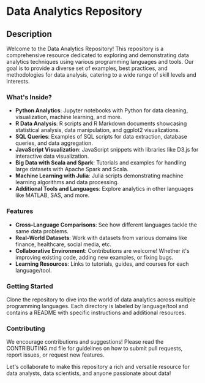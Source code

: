 # Data Analytics Repository

## Description
Welcome to the Data Analytics Repository! This repository is a comprehensive resource dedicated to exploring and demonstrating data analytics techniques using various programming languages and tools. Our goal is to provide a diverse set of examples, best practices, and methodologies for data analysis, catering to a wide range of skill levels and interests.

### What's Inside?
- **Python Analytics**: Jupyter notebooks with Python for data cleaning, visualization, machine learning, and more.
- **R Data Analysis**: R scripts and R Markdown documents showcasing statistical analysis, data manipulation, and ggplot2 visualizations.
- **SQL Queries**: Examples of SQL scripts for data extraction, database queries, and data aggregation.
- **JavaScript Visualization**: JavaScript snippets with libraries like D3.js for interactive data visualization.
- **Big Data with Scala and Spark**: Tutorials and examples for handling large datasets with Apache Spark and  Scala.
- **Machine Learning with Julia**: Julia scripts demonstrating machine learning algorithms and data processing.
- **Additional Tools and Languages**: Explore analytics in other languages like MATLAB, SAS, and more.

### Features
- **Cross-Language Comparisons**: See how different languages tackle the same data problems.
- **Real-World Datasets**: Work with datasets from various domains like finance, healthcare, social media, etc.
- **Collaborative Environment**: Contributions are welcome! Whether it's improving existing code, adding new examples, or fixing bugs.
- **Learning Resources**: Links to tutorials, guides, and courses for each language/tool.

### Getting Started
Clone the repository to dive into the world of data analytics across multiple programming languages. Each directory is labeled by language/tool and contains a README with specific instructions and additional resources.

### Contributing
We encourage contributions and suggestions! Please read the CONTRIBUTING.md file for guidelines on how to submit pull requests, report issues, or request new features.

Let's collaborate to make this repository a rich and versatile resource for data analysts, data scientists, and anyone passionate about data!
